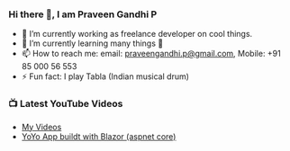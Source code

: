 ### Hi there 👋, I am Praveen Gandhi P

- 🔭 I’m currently working as freelance developer on cool things.
- 🌱 I’m currently learning many things 🤣
- 📫 How to reach me: email: praveengandhi.p@gmail.com, Mobile: +91 85 000 56 553
- ⚡ Fun fact: I play Tabla (Indian musical drum)


### 📺 Latest YouTube Videos

<!-- YOUTUBE:START -->
- [My Videos](https://www.youtube.com/c/PraveenGandhi-Chennai/videos)
- [YoYo App buildt with Blazor (aspnet core)](https://www.youtube.com/watch?v=Cnv9Ui4GG0g)
<!-- YOUTUBE:END -->
